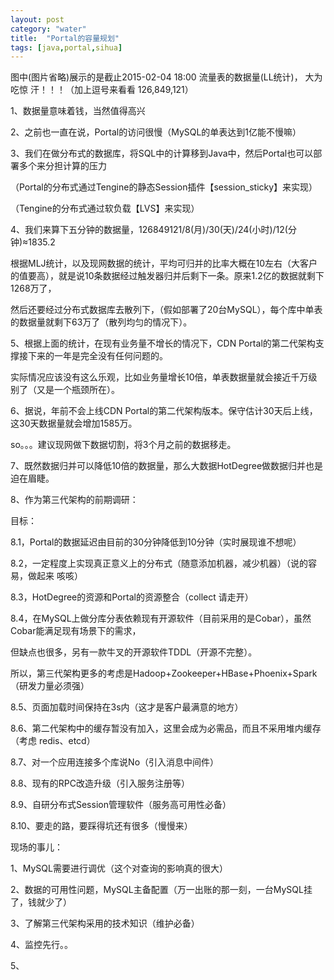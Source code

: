 ```yaml
---
layout: post
category: "water"
title:  "Portal的容量规划"
tags: [java,portal,sihua]
---
```


图中(图片省略)展示的是截止2015-02-04 18:00 流量表的数据量(LL统计)， 大为吃惊 汗！！！（加上逗号来看看 126,849,121）

1、数据量意味着钱，当然值得高兴

2、之前也一直在说，Portal的访问很慢（MySQL的单表达到1亿能不慢嘛）

3、我们在做分布式的数据库，将SQL中的计算移到Java中，然后Portal也可以部署多个来分担计算的压力

   （Portal的分布式通过Tengine的静态Session插件【session_sticky】来实现）

   （Tengine的分布式通过软负载【LVS】来实现）

4、我们来算下五分钟的数据量，126849121/8(月)/30(天)/24(小时)/12(分钟)≈1835.2
    
   根据MLJ统计，以及现网数据的统计，平均可归并的比率大概在10左右（大客户的值要高），就是说10条数据经过触发器归并后剩下一条。原来1.2亿的数据就剩下1268万了，
    
   然后还要经过分布式数据库去散列下，（假如部署了20台MySQL），每个库中单表的数据量就剩下63万了（散列均匀的情况下）。

5、根据上面的统计，在现有业务量不增长的情况下，CDN Portal的第二代架构支撑接下来的一年是完全没有任何问题的。
    
   实际情况应该没有这么乐观，比如业务量增长10倍，单表数据量就会接近千万级别了（又是一个瓶颈所在）。

6、据说，年前不会上线CDN Portal的第二代架构版本。保守估计30天后上线，这30天数据量就会增加1585万。
    
   so。。。建议现网做下数据切割，将3个月之前的数据移走。

7、既然数据归并可以降低10倍的数据量，那么大数据HotDegree做数据归并也是迫在眉睫。

8、作为第三代架构的前期调研：

   目标：

   8.1，Portal的数据延迟由目前的30分钟降低到10分钟（实时展现谁不想呢）

   8.2，一定程度上实现真正意义上的分布式（随意添加机器，减少机器）（说的容易，做起来 咳咳）

   8.3，HotDegree的资源和Portal的资源整合（collect 请走开）

   8.4，在MySQL上做分库分表依赖现有开源软件（目前采用的是Cobar），虽然Cobar能满足现有场景下的需求，

   但缺点也很多，另有一款牛叉的开源软件TDDL（开源不完整）。

   所以，第三代架构更多的考虑是Hadoop+Zookeeper+HBase+Phoenix+Spark（研发力量必须强）

   8.5、页面加载时间保持在3s内（这才是客户最满意的地方）

   8.6、第二代架构中的缓存暂没有加入，这里会成为必需品，而且不采用堆内缓存（考虑 redis、etcd）

   8.7、对一个应用连接多个库说No（引入消息中间件）

   8.8、现有的RPC改造升级（引入服务注册等）

   8.9、自研分布式Session管理软件（服务高可用性必备）

   8.10、要走的路，要踩得坑还有很多（慢慢来）


现场的事儿：

1、MySQL需要进行调优（这个对查询的影响真的很大）

2、数据的可用性问题，MySQL主备配置（万一出账的那一刻，一台MySQL挂了，钱就少了）

3、了解第三代架构采用的技术知识（维护必备）

4、监控先行。。

5、